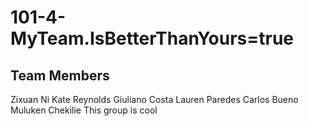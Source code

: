 # 101-4-MyTeam.IsBetterThanYours=true
## Team Members
Zixuan Ni
Kate Reynolds
Giuliano Costa
Lauren Paredes
Carlos Bueno
Muluken Chekilie
This group is cool
